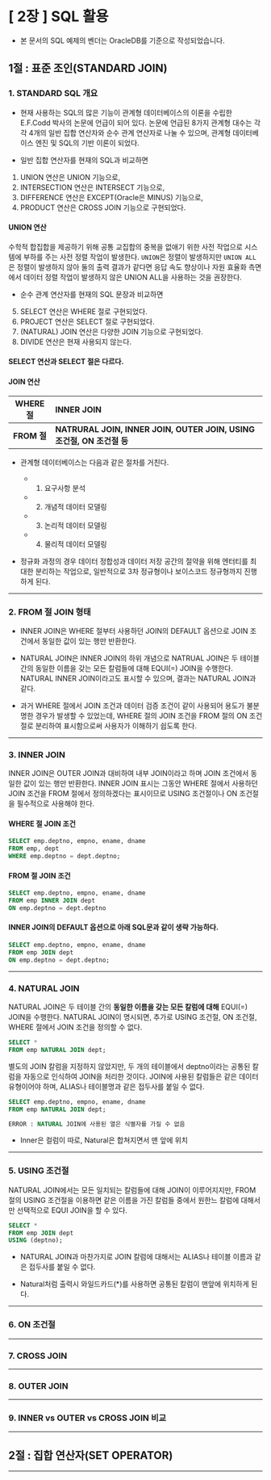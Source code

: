 # [ 2장 ] SQL 활용

 - 본 문서의 SQL 예제의 벤더는 OracleDB를 기준으로 작성되었습니다.

## 1절 : 표준 조인(STANDARD JOIN)

### 1. STANDARD SQL 개요
 - 현재 사용하는 SQL의 많은 기능이 관계형 데이터베이스의 이론을 수립한 E.F.Codd 박사의 논문에 언급이 되어 있다. 논문에 언급된 8가지 관계형 대수는 각각 4개의 일반 집합 연산자와 순수 관계 연산자로 나눌 수 있으며, 관계형 데이터베이스 엔진 및 SQL의 기반 이론이 되었다.

 - 일반 집합 연산자를 현재의 SQL과 비교하면
1. UNION 연산은 UNION 기능으로,
2. INTERSECTION 연산은 INTERSECT 기능으로,
3. DIFFERENCE 연산은 EXCEPT(Oracle은 MINUS) 기능으로,
4. PRODUCT 연산은 CROSS JOIN 기능으로 구현되었다.

#### UNION 연산
 수학적 합집합을 제공하기 위해 공통 교집합의 중복을 없애기 위한 사전 작업으로 시스템에 부하를 주는 사전 정렬 작업이 발생한다. `UNION`은 정렬이 발생하지만 `UNION ALL`은 정렬이 발생하지 않아 둘의 출력 결과가 같다면 응답 속도 향상이나 자원 효율화 측면에서 데이터 정렬 작업이 발생하지 않은 UNION ALL을 사용하는 것을 권장한다.

 - 순수 관계 연산자를 현재의 SQL 문장과 비교하면
5. SELECT 연산은 WHERE 절로 구현되었다.
6. PROJECT 연산은 SELECT 절로 구현되었다.
7. (NATURAL) JOIN 연산은 다양한 JOIN 기능으로 구현되었다.
8. DIVIDE 연산은 현재 사용되지 않는다.

#### SELECT 연산과 SELECT 절은 다르다.
#### JOIN 연산
|WHERE절|INNER JOIN|
|:---:|:---|
|**FROM 절**|**NATRURAL JOIN, INNER JOIN, OUTER JOIN, USING 조건절, ON 조건절 등**|

 - 관계형 데이터베이스는 다음과 같은 절차를 거친다.
    - 1. 요구사항 분석
    - 2. 개념적 데이터 모델링
    - 3. 논리적 데이터 모델링
    - 4. 물리적 데이터 모델링

 - 정규화 과정의 경우 데이터 정합성과 데이터 저장 공간의 절약을 위해 엔터티를 최대한 분리하는 작업으로, 일반적으로 3차 정규형이나 보이스코드 정규형까지 진행하게 된다.

---

### 2. FROM 절 JOIN 형태

 - INNER JOIN은 WHERE 절부터 사용하던 JOIN의 DEFAULT 옵션으로 JOIN 조건에서 동일한 값이 있는 행만 반환한다.

 - NATURAL JOIN은 INNER JOIN의 하위 개념으로 NATRUAL JOIN은 두 테이블 간의 동일한 이름을 갖는 모든 칼럼들에 대해 EQUI(=) JOIN을 수행한다. NATURAL INNER JOIN이라고도 표시할 수 있으며, 결과는 NATURAL JOIN과 같다.

 - 과거 WHERE 절에서 JOIN 조건과 데이터 검증 조건이 같이 사용되어 용도가 불분명한 경우가 발생할 수 있었는데, WHERE 절의 JOIN 조건을 FROM 절의 ON 조건절로 분리하여 표시함으로써 사용자가 이해하기 쉽도록 한다.


---

### 3. INNER JOIN

INNER JOIN은 OUTER JOIN과 대비하여 내부 JOIN이라고 하며 JOIN 조건에서 동일한 값이 있는 행만 반환한다. INNER JOIN 표시는 그동안 WHERE 절에서 사용하던 JOIN 조건을 FROM 절에서 정의하겠다는 표시이므로 USING 조건절이나 ON 조건절을 필수적으로 사용해야 한다.

#### WHERE 절 JOIN 조건
```sql
SELECT emp.deptno, empno, ename, dname
FROM emp, dept
WHERE emp.deptno = dept.deptno;
```

#### FROM 절 JOIN 조건
```sql
SELECT emp.deptno, empno, ename, dname
FROM emp INNER JOIN dept 
ON emp.deptno = dept.deptno
```

#### INNER JOIN의 DEFAULT 옵션으로 아래 SQL문과 같이 생략 가능하다.
```sql
SELECT emp.deptno, empno, ename, dname
FROM emp JOIN dept
ON emp.deptno = dept.deptno;
```

---

### 4. NATURAL JOIN

NATURAL JOIN은 두 테이블 간의 **동일한 이름을 갖는 모든 칼럼에 대해** EQUI(=) JOIN을 수행한다. NATURAL JOIN이 명시되면, 추가로 USING 조건절, ON 조건절, WHERE 절에서 JOIN 조건을 정의할 수 없다. 

```sql
SELECT *
FROM emp NATURAL JOIN dept;
```
별도의 JOIN 칼럼을 지정하지 않았지만, 두 개의 테이블에서 deptno이라는 공통된 칼럼을 자동으로 인식하여 JOIN을 처리한 것이다. JOIN에 사용된 칼럼들은 같은 데이터 유형이어야 하며, ALIAS나 테이블명과 같은 접두사를 붙일 수 없다.
```sql
SELECT emp.deptno, empno, ename, dname
FROM emp NATURAL JOIN dept;

ERROR : NATURAL JOIN에 사용된 열은 식별자를 가질 수 없음
```

 - Inner은 컬럼이 따로, Natural은 합쳐지면서 맨 앞에 위치

---

### 5. USING 조건절
NATURAL JOIN에서는 모든 일치되는 칼럼들에 대해 JOIN이 이루어지지만, FROM 절의 USING 조건절을 이용하면 같은 이름을 가진 칼럼들 중에서 원한느 칼럼에 대해서만 선택적으로 EQUI JOIN을 할 수 있다. 

```sql
SELECT *
FROM emp JOIN dept
USING (deptno);
```
 - NATURAL JOIN과 마찬가지로 JOIN 칼럼에 대해서는 ALIAS나 테이블 이름과 같은 접두사를 붙일 수 없다.

 - Natural처럼 출력시 와일드카드(*)를 사용하면 공통된 칼럼이 맨앞에 위치하게 된다.

---

### 6. ON 조건절

---

### 7. CROSS JOIN

---

### 8. OUTER JOIN

---

### 9. INNER vs OUTER vs CROSS JOIN 비교

---

## 2절 : 집합 연산자(SET OPERATOR)

---